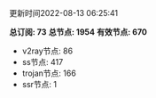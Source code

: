 更新时间2022-08-13 06:25:41

**总订阅: 73**
**总节点: 1954**
**有效节点: 670**
- v2ray节点: 86
- ss节点: 417
- trojan节点: 166
- ssr节点: 1
